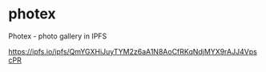 # photex
Photex - photo gallery in IPFS

https://ipfs.io/ipfs/QmYGXHiJuyTYM2z6aA1N8AoCfRKqNdjMYX9rAJJ4VpscPR
